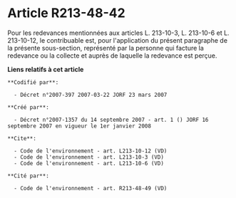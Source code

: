 # Article R213-48-42

Pour les redevances mentionnées aux articles L. 213-10-3, L. 213-10-6 et L. 213-10-12, le contribuable est, pour
l'application du présent paragraphe de la présente sous-section, représenté par la personne qui facture la redevance ou la
collecte et auprès de laquelle la redevance est perçue.

**Liens relatifs à cet article**

	**Codifié par**:

	  - Décret n°2007-397 2007-03-22 JORF 23 mars 2007

	**Créé par**:

	  - Décret n°2007-1357 du 14 septembre 2007 - art. 1 () JORF 16 septembre 2007 en vigueur le 1er janvier 2008

	**Cite**:

	  - Code de l'environnement - art. L213-10-12 (VD)
	  - Code de l'environnement - art. L213-10-3 (VD)
	  - Code de l'environnement - art. L213-10-6 (VD)

	**Cité par**:

	  - Code de l'environnement - art. R213-48-49 (VD)
